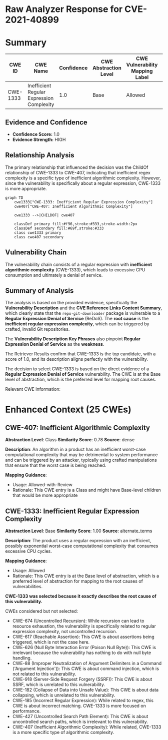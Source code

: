 # Raw Analyzer Response for CVE-2021-40899

# Summary
| CWE ID | CWE Name | Confidence | CWE Abstraction Level | CWE Vulnerability Mapping Label | CWE-Vulnerability Mapping Notes |
|---|---|---|---|---|---|
| CWE-1333 | Inefficient Regular Expression Complexity | 1.0 | Base | Allowed | Primary CWE |

## Evidence and Confidence

*   **Confidence Score:** 1.0
*   **Evidence Strength:** HIGH

## Relationship Analysis
The primary relationship that influenced the decision was the ChildOf relationship of CWE-1333 to CWE-407, indicating that inefficient regex complexity is a specific type of inefficient algorithmic complexity. However, since the vulnerability is specifically about a regular expression, CWE-1333 is more appropriate.

```mermaid
graph TD
    cwe1333["CWE-1333: Inefficient Regular Expression Complexity"]
    cwe407["CWE-407: Inefficient Algorithmic Complexity"]
    
    cwe1333 -->|CHILDOF| cwe407
    
    classDef primary fill:#f96,stroke:#333,stroke-width:2px
    classDef secondary fill:#69f,stroke:#333
    class cwe1333 primary
    class cwe407 secondary
```

## Vulnerability Chain
The vulnerability chain consists of a regular expression with **inefficient algorithmic complexity** (CWE-1333), which leads to excessive CPU consumption and ultimately a denial of service.

## Summary of Analysis
The analysis is based on the provided evidence, specifically the **Vulnerability Description** and the **CVE Reference Links Content Summary**, which clearly state that the `repo-git-downloader` package is vulnerable to a **Regular Expression Denial of Service** (ReDoS). The **root cause** is the **inefficient regular expression complexity**, which can be triggered by crafted, invalid Git repositories.

The **Vulnerability Description Key Phrases** also pinpoint **Regular Expression Denial of Service** as the **weakness**.

The Retriever Results confirm that CWE-1333 is the top candidate, with a score of 1.0, and its description aligns perfectly with the vulnerability.

The decision to select CWE-1333 is based on the direct evidence of a **Regular Expression Denial of Service** vulnerability. The CWE is at the Base level of abstraction, which is the preferred level for mapping root causes.

Relevant CWE Information:

# Enhanced Context (25 CWEs)

## CWE-407: Inefficient Algorithmic Complexity
**Abstraction Level**: Class
**Similarity Score**: 0.78
**Source**: dense

**Description**:
An algorithm in a product has an inefficient worst-case computational complexity that may be detrimental to system performance and can be triggered by an attacker, typically using crafted manipulations that ensure that the worst case is being reached.

**Mapping Guidance**:
- Usage: Allowed-with-Review
- Rationale: This CWE entry is a Class and might have Base-level children that would be more appropriate

## CWE-1333: Inefficient Regular Expression Complexity
**Abstraction Level**: Base
**Similarity Score**: 1.00
**Source**: alternate_terms

**Description**:
The product uses a regular expression with an inefficient, possibly exponential worst-case computational complexity that consumes excessive CPU cycles.

**Mapping Guidance**:
- Usage: Allowed
- Rationale: This CWE entry is at the Base level of abstraction, which is a preferred level of abstraction for mapping to the root causes of vulnerabilities.

**CWE-1333 was selected because it exactly describes the root cause of this vulnerability.**

CWEs considered but not selected:

*   CWE-674 (Uncontrolled Recursion): While recursion can lead to resource exhaustion, the vulnerability is specifically related to regular expression complexity, not uncontrolled recursion.
*   CWE-617 (Reachable Assertion): This CWE is about assertions being triggered, which is not the case here.
*   CWE-626 (Null Byte Interaction Error (Poison Null Byte)): This CWE is irrelevant because the vulnerability has nothing to do with null byte handling.
*   CWE-88 (Improper Neutralization of Argument Delimiters in a Command ('Argument Injection')): This CWE is about command injection, which is not related to this vulnerability.
*   CWE-918 (Server-Side Request Forgery (SSRF)): This CWE is about SSRF, which is unrelated to this vulnerability.
*   CWE-182 (Collapse of Data into Unsafe Value): This CWE is about data collapsing, which is unrelated to this vulnerability.
*   CWE-185 (Incorrect Regular Expression): While related to regex, this CWE is about incorrect matching. CWE-1333 is more focused on performance.
*   CWE-427 (Uncontrolled Search Path Element): This CWE is about uncontrolled search paths, which is irrelevant to this vulnerability.
*   CWE-407 (Inefficient Algorithmic Complexity): While related, CWE-1333 is a more specific type of algorithmic complexity.